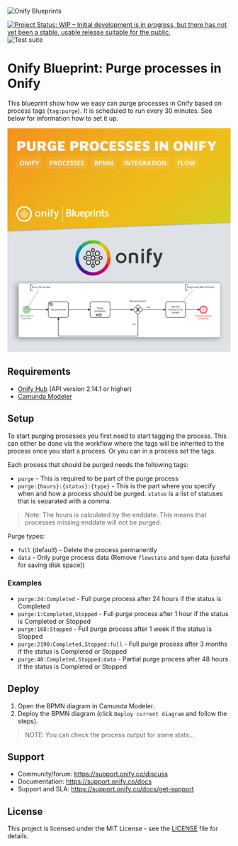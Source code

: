 ![Onify Blueprints](https://files.readme.io/8ba3f14-onify-blueprints-logo.png)

[![Project Status: WIP – Initial development is in progress, but there has not yet been a stable, usable release suitable for the public.](https://www.repostatus.org/badges/latest/wip.svg)](https://www.repostatus.org/#wip)
![Test suite](https://github.com/onify/blueprint-onify-purge-processes/workflows/Test%20suite/badge.svg)

# Onify Blueprint: Purge processes in Onify

This blueprint show how we easy can purge processes in Onify based on process tags (`tag:purge`). It is scheduled to run every 30 minutes. See below for information how to set it up.

![Onify Blueprint: Purge processes in Onify](blueprint.jpg "Blueprint")

## Requirements

* [Onify Hub](https://github.com/onify/install) (API version 2.14.1 or higher)
* [Camunda Modeler](https://camunda.com/download/modeler/)

## Setup

To start purging processes you first need to start tagging the process. This can either be done via the workflow where the tags will be inherited to the process once you start a process. Or you can in a process set the tags.

Each process that should be purged needs the following tags:

* `purge` - This is required to be part of the purge process
* `purge:{hours}:{status}:{type}` - This is the part where you specify when and how a process should be purged. `status` is a list of statuses that is separated with a comma.

> Note: The hours is calculated by the enddate. This means that processes missing enddate will not be purged.

Purge types:

* `full` (default) - Delete the process permanently
* `data` - Only purge process data (Remove `flowstate` and `bpmn` data (useful for saving disk space))

### Examples 

* `purge:24:Completed` - Full purge process after 24 hours if the status is Completed
* `purge:1:Completed,Stopped` - Full purge process after 1 hour if the status is Completed or Stopped
* `purge:168:Stopped` - Full purge process after 1 week if the status is Stopped
* `purge:2190:Completed,Stopped:full` - Full purge process after 3 months if the status is Completed or Stopped
* `purge:48:Completed,Stopped:data` - Partial purge process after 48 hours if the status is Completed or Stopped

## Deploy

1. Open the BPMN diagram in Camunda Modeler.
2. Deploy the BPMN diagram (click `Deploy current diagram` and follow the steps).

> NOTE: You can check the process output for some stats...

## Support

* Community/forum: https://support.onify.co/discuss
* Documentation: https://support.onify.co/docs
* Support and SLA: https://support.onify.co/docs/get-support

## License

This project is licensed under the MIT License - see the [LICENSE](LICENSE) file for details.